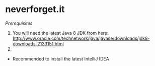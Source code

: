 # neverforget.it

*Prerequisites*

1) You will need the latest Java 8 JDK from here: http://www.oracle.com/technetwork/java/javase/downloads/jdk8-downloads-2133151.html
2)



* Recommended to install the latest IntelliJ IDEA

